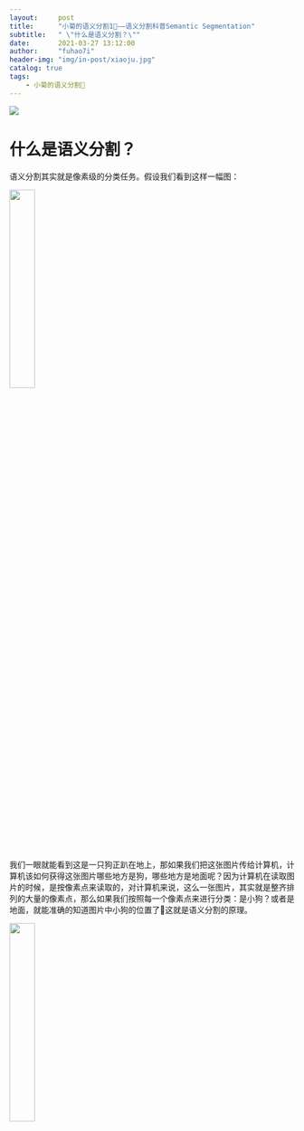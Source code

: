 ```yaml
---
layout:     post
title:      "小菊的语义分割1🌼——语义分割科普Semantic Segmentation"
subtitle:   " \"什么是语义分割？\""
date:       2021-03-27 13:12:00
author:     "fuhao7i"
header-img: "img/in-post/xiaoju.jpg"
catalog: true
tags:
    - 小菊的语义分割🌼
---
```


<img src='https://img-blog.csdnimg.cn/2021032713290795.gif' center>

# 什么是语义分割？

语义分割其实就是像素级的分类任务。假设我们看到这样一幅图：

<img src='https://img-blog.csdnimg.cn/2021032713360891.jpg' center width='30%'>

我们一眼就能看到这是一只狗正趴在地上，那如果我们把这张图片传给计算机，计算机该如何获得这张图片哪些地方是狗，哪些地方是地面呢？因为计算机在读取图片的时候，是按像素点来读取的，对计算机来说，这么一张图片，其实就是整齐排列的大量的像素点，那么如果我们按照每一个像素点来进行分类：是小狗？或者是地面，就能准确的知道图片中小狗的位置了🎉这就是语义分割的原理。

<img src='https://img-blog.csdnimg.cn/20210327133613590.png' center width='30%'>


